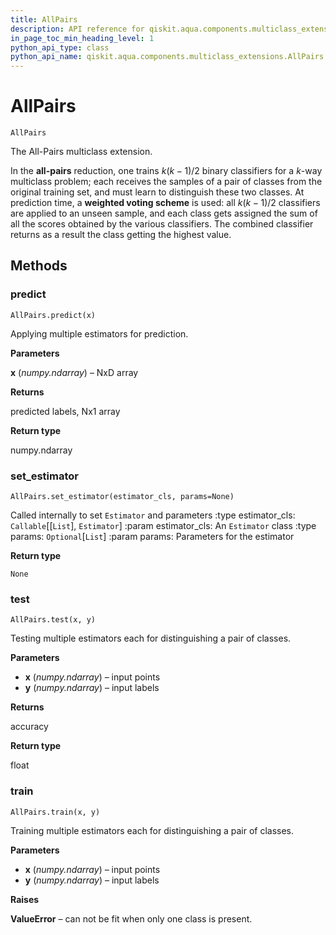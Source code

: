 ```yaml
---
title: AllPairs
description: API reference for qiskit.aqua.components.multiclass_extensions.AllPairs
in_page_toc_min_heading_level: 1
python_api_type: class
python_api_name: qiskit.aqua.components.multiclass_extensions.AllPairs
---
```


# AllPairs

<span id="qiskit.aqua.components.multiclass_extensions.AllPairs" />

`AllPairs`

The All-Pairs multiclass extension.

In the **all-pairs** reduction, one trains $k(k−1)/2$ binary classifiers for a $k$-way multiclass problem; each receives the samples of a pair of classes from the original training set, and must learn to distinguish these two classes. At prediction time, a **weighted voting scheme** is used: all $k(k−1)/2$ classifiers are applied to an unseen sample, and each class gets assigned the sum of all the scores obtained by the various classifiers. The combined classifier returns as a result the class getting the highest value.

## Methods

### predict

<span id="qiskit.aqua.components.multiclass_extensions.AllPairs.predict" />

`AllPairs.predict(x)`

Applying multiple estimators for prediction.

**Parameters**

**x** (*numpy.ndarray*) – NxD array

**Returns**

predicted labels, Nx1 array

**Return type**

numpy.ndarray

### set\_estimator

<span id="qiskit.aqua.components.multiclass_extensions.AllPairs.set_estimator" />

`AllPairs.set_estimator(estimator_cls, params=None)`

Called internally to set `Estimator` and parameters :type estimator\_cls: `Callable`\[\[`List`], `Estimator`] :param estimator\_cls: An `Estimator` class :type params: `Optional`\[`List`] :param params: Parameters for the estimator

**Return type**

`None`

### test

<span id="qiskit.aqua.components.multiclass_extensions.AllPairs.test" />

`AllPairs.test(x, y)`

Testing multiple estimators each for distinguishing a pair of classes.

**Parameters**

*   **x** (*numpy.ndarray*) – input points
*   **y** (*numpy.ndarray*) – input labels

**Returns**

accuracy

**Return type**

float

### train

<span id="qiskit.aqua.components.multiclass_extensions.AllPairs.train" />

`AllPairs.train(x, y)`

Training multiple estimators each for distinguishing a pair of classes.

**Parameters**

*   **x** (*numpy.ndarray*) – input points
*   **y** (*numpy.ndarray*) – input labels

**Raises**

**ValueError** – can not be fit when only one class is present.

